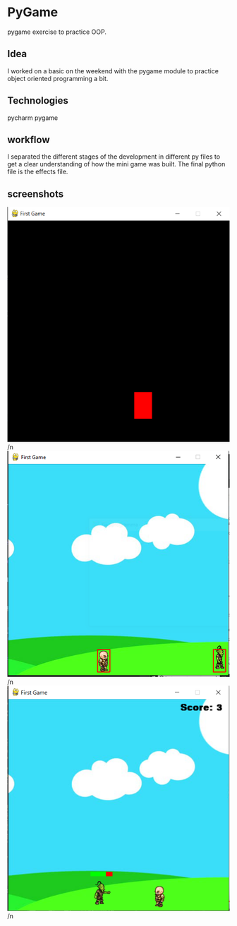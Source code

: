 # PyGame
pygame exercise to practice OOP.

## Idea

I worked on a basic  on the weekend with the pygame module to practice object oriented programming a bit.

## Technologies

pycharm
pygame

## workflow

I separated the different stages of the development in different py files to get a clear understanding of how the mini game was built. The final python file is the effects file.

## screenshots

![Block](./assets/Block.PNG?raw=true "Optional Title") /n
![sprite](./assets/enemy.PNG?raw=true "Optional Title") /n
![Health](./assets/Health.PNG?raw=true "Optional Title") /n
